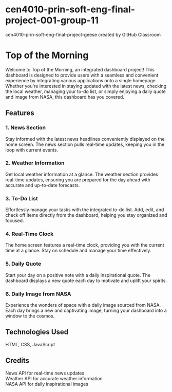 # cen4010-prin-soft-eng-final-project-001-group-11
cen4010-prin-soft-eng-final-project-geese created by GitHub Classroom

# Top of the Morning
Welcome to Top of the Morning, an integrated dashboard project! This dashboard is designed to provide users with a seamless and convenient experience by integrating various applications onto a single homepage. Whether you're interested in staying updated with the latest news, checking the local weather, managing your to-do list, or simply enjoying a daily quote and image from NASA, this dashboard has you covered.

## Features
### 1. News Section
Stay informed with the latest news headlines conveniently displayed on the home screen. The news section pulls real-time updates, keeping you in the loop with current events.

### 2. Weather Information
Get local weather information at a glance. The weather section provides real-time updates, ensuring you are prepared for the day ahead with accurate and up-to-date forecasts.

### 3. To-Do List
Effortlessly manage your tasks with the integrated to-do list. Add, edit, and check off items directly from the dashboard, helping you stay organized and focused.

### 4. Real-Time Clock
The home screen features a real-time clock, providing you with the current time at a glance. Stay on schedule and manage your time effectively.

### 5. Daily Quote
Start your day on a positive note with a daily inspirational quote. The dashboard displays a new quote each day to motivate and uplift your spirits.

### 6. Daily Image from NASA
Experience the wonders of space with a daily image sourced from NASA. Each day brings a new and captivating image, turning your dashboard into a window to the cosmos.

## Technologies Used
HTML, CSS, JavaScript

## Credits
News API for real-time news updates  
Weather API for accurate weather information  
NASA API for daily inspirational images  
